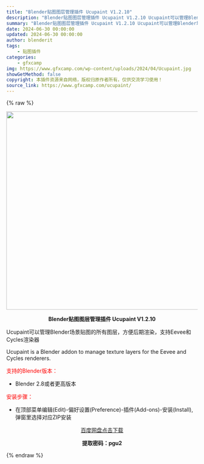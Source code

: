 ```yaml
---
title: "Blender贴图图层管理插件 Ucupaint V1.2.10"
description: "Blender贴图图层管理插件 Ucupaint V1.2.10 Ucupaint可以管理Blender场景贴图的所有图层，方便后期渲染，支持Eevee和Cycles渲染器 Ucupaint is a..."
summary: "Blender贴图图层管理插件 Ucupaint V1.2.10 Ucupaint可以管理Blender场景贴图的所有图层，方便后期渲染，支持Eevee和Cycles渲染器 Ucupaint is a..."
date: 2024-06-30 00:00:00
updated: 2024-06-30 00:00:00
author: blenderit
tags: 
    - 贴图插件
categories:
    - gfxcamp
img: https://www.gfxcamp.com/wp-content/uploads/2024/04/Ucupaint.jpg
showGetMethod: false
copyright: 本插件资源来自网络，版权归原作者所有，仅供交流学习使用！
source_link: https://www.gfxcamp.com/ucupaint/
---
```


{% raw %}
<div><p><img decoding="async" class="aligncenter size-full wp-image-120984" src="https://www.gfxcamp.com/wp-content/uploads/2024/04/Ucupaint.jpg" data-src="https://www.gfxcamp.com/wp-content/uploads/2024/04/Ucupaint.jpg" alt="" width="640" height="521" data-srcset="https://www.gfxcamp.com/wp-content/uploads/2024/04/Ucupaint.jpg 640w, https://www.gfxcamp.com/wp-content/uploads/2024/04/Ucupaint-150x122.jpg 150w" data-sizes="(max-width: 640px) 100vw, 640px"></p><p style="text-align: center;"><strong>Blender贴图图层管理插件 Ucupaint V1.2.10</strong></p><p dir="auto">Ucupaint可以管理Blender场景贴图的所有图层，方便后期渲染，支持Eevee和Cycles渲染器</p><p dir="auto">Ucupaint is a Blender addon to manage texture layers for the Eevee and Cycles renderers.</p><p style="text-align: left;"><span style="color: #ff0000;">支持的Blender版本：</span></p><ul>
<li style="text-align: left;">Blender 2.8或者更高版本</li>
</ul><p style="text-align: left;"><span style="color: #ff0000;">安装步骤：</span></p><ul>
<li>在顶部菜单编辑(Edit)-偏好设置(Preference)-插件(Add-ons)-安装(Install),弹窗里选择对应ZIP安装</li>
</ul><p style="text-align: center;"><a class="maxbutton-3 maxbutton maxbutton-baidu" target="_blank" rel="noopener" href="https://pan.baidu.com/s/1owc1Pn45nFmVEA82D9xUlw?pwd=pgu2"><span class="mb-text">百度网盘点击下载</span></a></p><p style="text-align: center;"><strong>提取密码：pgu2</strong></p></div>
<div style="display: none">gfxcamp</div>
{% endraw %}